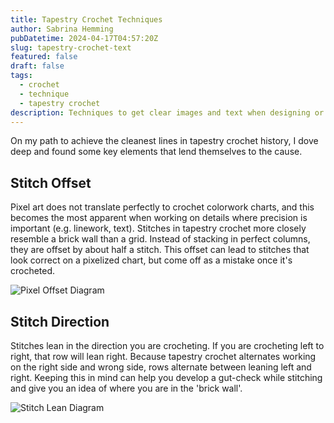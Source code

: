 ```yaml
---
title: Tapestry Crochet Techniques
author: Sabrina Hemming
pubDatetime: 2024-04-17T04:57:20Z
slug: tapestry-crochet-text
featured: false
draft: false
tags:
  - crochet
  - technique
  - tapestry crochet
description: Techniques to get clear images and text when designing or creating tapestry crochet.
---
```


On my path to achieve the cleanest lines in tapestry crochet history, I dove deep and found some key elements that lend themselves to the cause.

## Stitch Offset

Pixel art does not translate perfectly to crochet colorwork charts, and this becomes the most apparent when working on details where precision is important (e.g. linework, text). Stitches in tapestry crochet more closely resemble a brick wall than a grid. Instead of stacking in perfect columns, they are offset by about half a stitch. This offset can lead to stitches that look correct on a pixelized chart, but come off as a mistake once it's crocheted.

![Pixel Offset Diagram](@assets/images/stitch-offset.png 'Pixel Offset Diagram')

## Stitch Direction

Stitches lean in the direction you are crocheting. If you are crocheting left to right, that row will lean right. Because tapestry crochet alternates working on the right side and wrong side, rows alternate between leaning left and right. Keeping this in mind can help you develop a gut-check while stitching and give you an idea of where you are in the 'brick wall'.

![Stitch Lean Diagram](@assets/images/stitch-direction.png 'Stitch Direction')
